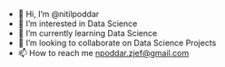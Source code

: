 - 👋 Hi, I’m @nitilpoddar
- 👀 I’m interested in Data Science
- 🌱 I’m currently learning Data Science
- 💞️ I’m looking to collaborate on Data Science Projects
- 📫 How to reach me npoddar.zjef@gmail.com


